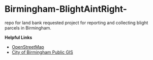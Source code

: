 # Birmingham-BlightAintRight-
repo for land bank requested project for reporting and collecting blight parcels in Birmingham.

**Helpful Links**
* [OpenStreetMap](https://www.openstreetmap.org)
* [City of Birmingham Public GIS](http://gisweb.informationbirmingham.com/imf/imf.jsp?site=birmingham_publicdev)
